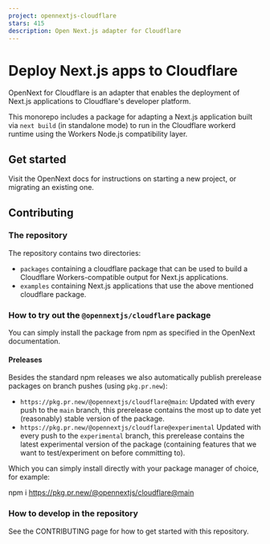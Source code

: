 ```yaml
---
project: opennextjs-cloudflare
stars: 415
description: Open Next.js adapter for Cloudflare
---
```


Deploy Next.js apps to Cloudflare
=================================

OpenNext for Cloudflare is an adapter that enables the deployment of Next.js applications to Cloudflare's developer platform.

This monorepo includes a package for adapting a Next.js application built via `next build` (in standalone mode) to run in the Cloudflare workerd runtime using the Workers Node.js compatibility layer.

Get started
-----------

Visit the OpenNext docs for instructions on starting a new project, or migrating an existing one.

Contributing
------------

### The repository

The repository contains two directories:

-   `packages` containing a cloudflare package that can be used to build a Cloudflare Workers-compatible output for Next.js applications.
-   `examples` containing Next.js applications that use the above mentioned cloudflare package.

### How to try out the `@opennextjs/cloudflare` package

You can simply install the package from npm as specified in the OpenNext documentation.

#### Preleases

Besides the standard npm releases we also automatically publish prerelease packages on branch pushes (using `pkg.pr.new`):

-   `https://pkg.pr.new/@opennextjs/cloudflare@main`: Updated with every push to the `main` branch, this prerelease contains the most up to date yet (reasonably) stable version of the package.
-   `https://pkg.pr.new/@opennextjs/cloudflare@experimental` Updated with every push to the `experimental` branch, this prerelease contains the latest experimental version of the package (containing features that we want to test/experiment on before committing to).

Which you can simply install directly with your package manager of choice, for example:

npm i https://pkg.pr.new/@opennextjs/cloudflare@main

### How to develop in the repository

See the CONTRIBUTING page for how to get started with this repository.
